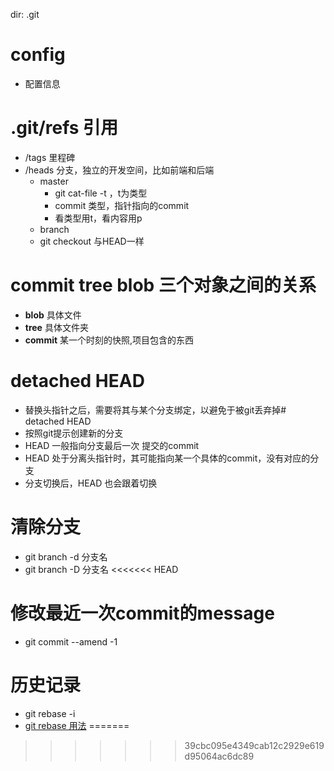
dir: .git
# config
- 配置信息
# .git/refs 引用
- /tags 里程碑
- /heads 分支，独立的开发空间，比如前端和后端
    - master 
        - git cat-file -t ，t为类型
        - commit 类型，指针指向的commit
        - 看类型用t，看内容用p
    - branch
    - git checkout 与HEAD一样

# commit tree blob 三个对象之间的关系
- **blob** 具体文件
- **tree** 具体文件夹
- **commit** 某一个时刻的快照,项目包含的东西
# detached HEAD
 - 替换头指针之后，需要将其与某个分支绑定，以避免于被git丢弃掉# detached HEAD
 - 按照git提示创建新的分支
 - HEAD 一般指向分支最后一次 提交的commit
 - HEAD 处于分离头指针时，其可能指向某一个具体的commit，没有对应的分支
 - 分支切换后，HEAD 也会跟着切换

# 清除分支
- git branch -d 分支名
- git branch -D 分支名
<<<<<<< HEAD

# 修改最近一次commit的message
- git commit --amend -1

# 历史记录
- git rebase -i 
- [git rebase 用法](https://www.jianshu.com/p/4a8f4af4e803)
=======
>>>>>>> 39cbc095e4349cab12c2929e619d95064ac6dc89
